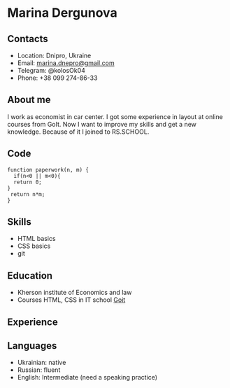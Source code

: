 
# Marina Dergunova

## Contacts

* Location: Dnipro, Ukraine
* Email: marina.dnepro@gmail.com
* Telegram: @kolosOk04
* Phone: +38 099 274-86-33
## About me

I work as economist in car center. I got some experience
in layout at online courses from GoIt. Now I want to improve my skills and get a new knowledge. Because of it I joined to RS.SCHOOL.
## Code

```
function paperwork(n, m) {
  if(n<0 || m<0){
  return 0;
}
 return n*m;
}
```
## Skills

* HTML basics
* CSS basics
* git
## Education

* Kherson institute of Economics and law 
* Courses HTML, CSS in IT school [Goit](https://goit.global/ua/)  
## Experience


## Languages

* Ukrainian: native
* Russian: fluent
* English: Intermediate (need a speaking practice)
